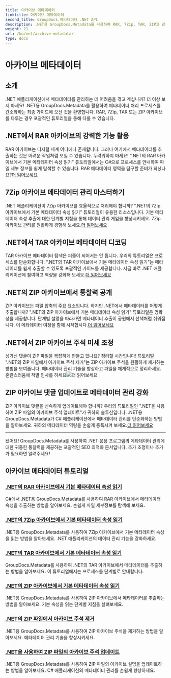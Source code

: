 ```yaml
---
title: 아카이브 메타데이터
linktitle: 아카이브 메타데이터
second_title: GroupDocs.메타데이터 .NET API
description: .NET용 GroupDocs.Metadata를 사용하여 RAR, 7Zip, TAR, ZIP과 같은 다양한 아카이브 형식에서 메타데이터 속성을 추출하고 관리하는 방법에 대한 자습서를 살펴보세요.
weight: 21
url: /ko/net/archive-metadata/
type: docs
---
```

# 아카이브 메타데이터


## 소개

.NET 애플리케이션에서 메타데이터를 관리하는 데 어려움을 겪고 계십니까? 더 이상 보지 마세요! .NET용 GroupDocs.Metadata를 활용하여 메타데이터 처리 프로세스를 간소화하는 최종 가이드에 오신 것을 환영합니다. RAR, 7Zip, TAR 또는 ZIP 아카이브를 다루는 경우 포괄적인 튜토리얼을 통해 다룰 수 있습니다.

## .NET에서 RAR 아카이브의 강력한 기능 활용

 RAR 아카이브는 디지털 세계 어디에나 존재합니다. 그러나 여기에서 메타데이터를 추출하는 것은 어려운 작업처럼 보일 수 있습니다. 두려워하지 마세요! ".NET의 RAR 아카이브에서 기본 메타데이터 속성 읽기" 튜토리얼에서는 C#으로 프로세스를 안내하여 파일 세부 정보를 쉽게 탐색할 수 있습니다. RAR 메타데이터 영역을 탐구할 준비가 되셨나요?[더 읽어보세요](./read-native-metadata-rar-archives/)

## 7Zip 아카이브 메타데이터 관리 마스터하기

.NET 애플리케이션이 7Zip 아카이브를 효율적으로 처리해야 합니까? ".NET의 7Zip 아카이브에서 기본 메타데이터 속성 읽기" 튜토리얼이 유용한 리소스입니다. 기본 메타데이터 속성 추출에 대한 단계별 지침을 통해 데이터 관리 게임을 향상시키세요. 7Zip 아카이브 관리를 원활하게 경험해 보세요.[더 읽어보세요](./read-native-metadata-7zip-archives/)

## .NET에서 TAR 아카이브 메타데이터 디코딩

 TAR 아카이브 메타데이터 탐색은 퍼즐이 되어서는 안 됩니다. 우리의 튜토리얼은 프로세스를 단순화합니다. ".NET의 TAR 아카이브에서 기본 메타데이터 속성 읽기"는 메타데이터를 쉽게 추출할 수 있도록 포괄적인 가이드를 제공합니다. 지금 바로 .NET 애플리케이션에 참여하고 역량을 강화해 보세요.[더 읽어보세요](./read-native-metadata-tar-archives/)

## .NET의 ZIP 아카이브에서 통찰력 공개

ZIP 아카이브는 파일 압축의 주요 요소입니다. 하지만 .NET에서 메타데이터를 어떻게 추출합니까? ".NET의 ZIP 아카이브에서 기본 메타데이터 속성 읽기" 튜토리얼은 명확성을 제공합니다. 단계별 설명을 따라가면 메타데이터 추출이 공원에서 산책처럼 쉬워집니다. 이 메타데이터 여정을 함께 시작합시다.[더 읽어보세요](./read-native-metadata-zip-archives/)

## .NET에서 ZIP 아카이브 주석 미세 조정

 성가신 댓글이 ZIP 파일을 복잡하게 만들고 있나요? 정리할 시간입니다! 튜토리얼 ".NET의 ZIP 파일에서 아카이브 주석 제거"는 ZIP 아카이브 주석을 원활하게 제거하는 방법을 보여줍니다. 메타데이터 관리 기술을 향상하고 파일을 체계적으로 정리하세요. 혼란스러움에 작별 인사를 하세요![더 읽어보세요](./remove-archive-comment-zip-files/)

## ZIP 아카이브 댓글 업데이트로 메타데이터 관리 강화

ZIP 아카이브 댓글을 신속하게 업데이트해야 합니까? 우리의 튜토리얼인 ".NET을 사용하여 ZIP 파일의 아카이브 주석 업데이트"가 귀하의 솔루션입니다. .NET용 GroupDocs.Metadata가 C# 애플리케이션에서 메타데이터 관리를 단순화하는 방법을 알아보세요. 귀하의 메타데이터 역량을 손쉽게 증폭시켜 보세요.[더 읽어보세요](./update-archive-comment-zip-files/)

---

됐어요! GroupDocs.Metadata를 사용하여 .NET 응용 프로그램의 메타데이터 관리에 대한 귀중한 통찰력을 제공하는 포괄적인 SEO 최적화 문서입니다. 추가 조정이나 추가가 필요하면 알려주세요!
## 아카이브 메타데이터 튜토리얼
### [.NET의 RAR 아카이브에서 기본 메타데이터 속성 읽기](./read-native-metadata-rar-archives/)
C#에서 .NET용 GroupDocs.Metadata를 사용하여 RAR 아카이브에서 메타데이터 속성을 추출하는 방법을 알아보세요. 손쉽게 파일 세부정보를 탐색해 보세요.
### [.NET의 7Zip 아카이브에서 기본 메타데이터 속성 읽기](./read-native-metadata-7zip-archives/)
.NET용 GroupDocs.Metadata를 사용하여 7Zip 아카이브에서 기본 메타데이터 속성을 읽는 방법을 알아보세요. .NET 애플리케이션의 데이터 관리 기능을 강화하세요.
### [.NET의 TAR 아카이브에서 기본 메타데이터 속성 읽기](./read-native-metadata-tar-archives/)
GroupDocs.Metadata를 사용하여 .NET의 TAR 아카이브에서 메타데이터를 추출하는 방법을 알아보세요. 이 튜토리얼에서는 프로세스를 단계별로 안내합니다.
### [.NET의 ZIP 아카이브에서 기본 메타데이터 속성 읽기](./read-native-metadata-zip-archives/)
.NET용 GroupDocs.Metadata를 사용하여 ZIP 아카이브에서 메타데이터를 추출하는 방법을 알아보세요. 기본 속성을 읽는 단계별 지침을 살펴보세요.
### [.NET의 ZIP 파일에서 아카이브 주석 제거](./remove-archive-comment-zip-files/)
.NET용 GroupDocs.Metadata를 사용하여 ZIP 아카이브 주석을 제거하는 방법을 알아보세요. 메타데이터 관리 기술을 향상시키세요.
### [.NET을 사용하여 ZIP 파일의 아카이브 주석 업데이트](./update-archive-comment-zip-files/)
.NET용 GroupDocs.Metadata를 사용하여 ZIP 파일의 아카이브 설명을 업데이트하는 방법을 알아보세요. C# 애플리케이션의 메타데이터 관리를 손쉽게 향상하세요.